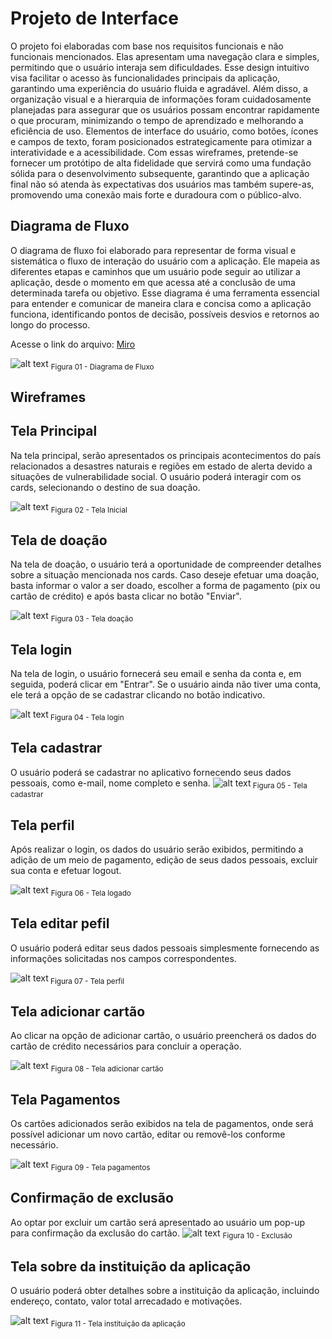 
# Projeto de Interface

O projeto foi elaboradas com base nos requisitos funcionais e não funcionais mencionados. Elas apresentam uma navegação clara e simples, permitindo que o usuário interaja sem dificuldades. Esse design intuitivo visa facilitar o acesso às funcionalidades principais da aplicação, garantindo uma experiência do usuário fluida e agradável. Além disso, a organização visual e a hierarquia de informações foram cuidadosamente planejadas para assegurar que os usuários possam encontrar rapidamente o que procuram, minimizando o tempo de aprendizado e melhorando a eficiência de uso. Elementos de interface do usuário, como botões, ícones e campos de texto, foram posicionados estrategicamente para otimizar a interatividade e a acessibilidade. Com essas wireframes, pretende-se fornecer um protótipo de alta fidelidade que servirá como uma fundação sólida para o desenvolvimento subsequente, garantindo que a aplicação final não só atenda às expectativas dos usuários mas também supere-as, promovendo uma conexão mais forte e duradoura com o público-alvo.

## Diagrama de Fluxo

O diagrama de fluxo foi elaborado para representar de forma visual e sistemática o fluxo de interação do usuário com a aplicação. Ele mapeia as diferentes etapas e caminhos que um usuário pode seguir ao utilizar a aplicação, desde o momento em que acessa até a conclusão de uma determinada tarefa ou objetivo. Esse diagrama é uma ferramenta essencial para entender e comunicar de maneira clara e concisa como a aplicação funciona, identificando pontos de decisão, possíveis desvios e retornos ao longo do processo.

Acesse o link do arquivo: [Miro](https://miro.com/app/board/uXjVNg5AUIo=/?share_link_id=200163446410)

![alt text](img/Diagrama_fluxo.jpg) <sub> Figura 01 - Diagrama de Fluxo <sub>


## Wireframes


## Tela Principal
Na tela principal, serão apresentados os principais acontecimentos do país relacionados a desastres naturais e regiões em estado de alerta devido a situações de vulnerabilidade social. O usuário poderá interagir com os cards, selecionando o destino de sua doação.

![alt text](img/01_Home.png)  <sub> Figura 02 - Tela Inicial <sub>

## Tela de doação
Na tela de doação, o usuário terá a oportunidade de compreender detalhes sobre a situação mencionada nos cards. Caso deseje efetuar uma doação, basta informar o valor a ser doado, escolher a forma de pagamento (pix ou cartão de crédito) e após basta clicar no botão "Enviar".

![alt text](img/02_Doacao.png) <sub> Figura 03 - Tela doação <sub>


## Tela login
Na tela de login, o usuário fornecerá seu email e senha da conta e, em seguida, poderá clicar em "Entrar". Se o usuário ainda não tiver uma conta, ele terá a opção de se cadastrar clicando no botão indicativo.

![alt text](img/08_Login.png)<sub> Figura 04 - Tela login <sub>

## Tela cadastrar
O usuário poderá se cadastrar no aplicativo fornecendo seus dados pessoais, como e-mail, nome completo e senha.
 ![alt text](img/09_Cadastar.png)<sub> Figura 05 - Tela cadastrar <sub>

## Tela perfil 
Após realizar o login, os dados do usuário serão exibidos, permitindo a adição de um meio de pagamento, edição de seus dados pessoais, excluir sua conta e efetuar logout.

![alt text](img/03_Perfil.png) <sub> Figura 06 - Tela logado <sub>

## Tela editar pefil
O usuário poderá editar seus dados pessoais simplesmente fornecendo as informações solicitadas nos campos correspondentes.

![alt text](img/04_Edit_Perfil.png)<sub> Figura 07 - Tela perfil <sub>

## Tela adicionar cartão
Ao clicar na opção de adicionar cartão, o usuário preencherá os dados do cartão de crédito necessários para concluir a operação.

![alt text](img/07_Add_cartao.png)  <sub> Figura 08 - Tela adicionar cartão <sub>


## Tela Pagamentos
Os cartões adicionados serão exibidos na tela de pagamentos, onde será possível adicionar um novo cartão, editar ou removê-los conforme necessário.

![alt text](img/05_Pagamentos.png) <sub> Figura 09 - Tela pagamentos <sub>

## Confirmação de exclusão
Ao optar por excluir um cartão será apresentado ao usuário um pop-up para confirmação da exclusão do cartão.
![alt text](img/06_Excluir_cartao.png)  <sub> Figura 10 - Exclusão <sub>
 

## Tela sobre da instituição da aplicação
O usuário poderá obter detalhes sobre a instituição da aplicação, incluindo endereço, contato, valor total arrecadado e motivações.

![alt text](img/10_Sobre.png) <sub> Figura 11 - Tela instituição da aplicação <sub>


<!-- São protótipos usados em design de interface para sugerir a estrutura de um site web e seu relacionamentos entre suas páginas. Um wireframe web é uma ilustração semelhante do layout de elementos fundamentais na interface. -->
 
<!-- > **Links Úteis**:
> - [Protótipos vs Wireframes](https://www.nngroup.com/videos/prototypes-vs-wireframes-ux-projects/)
> - [Ferramentas de Wireframes](https://rockcontent.com/blog/wireframes/)
> - [MarvelApp](https://marvelapp.com/developers/documentation/tutorials/)
> - [Figma](https://www.figma.com/)
> - [Adobe XD](https://www.adobe.com/br/products/xd.html#scroll)
> - [Axure](https://www.axure.com/edu) (Licença Educacional)
> - [InvisionApp](https://www.invisionapp.com/) (Licença Educacional) -->
